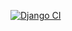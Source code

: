 [![Django CI](https://github.com/Yggdrasill501/github_tracker/actions/workflows/django.yml/badge.svg)](https://github.com/Yggdrasill501/github_tracker/actions/workflows/django.yml)
